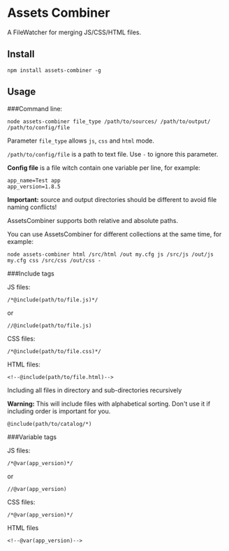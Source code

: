 Assets Combiner
===
A FileWatcher for merging JS/CSS/HTML files.

Install
---
    npm install assets-combiner -g

Usage
---
###Command line:

    node assets-combiner file_type /path/to/sources/ /path/to/output/ /path/to/config/file
    
Parameter `file_type` allows `js`, `css` and `html` mode.

`/path/to/config/file` is a path to text file. Use `-` to ignore this parameter.

**Config file** is a file witch contain one variable per line, for example:

    app_name=Test app
    app_version=1.8.5

**Important:** source and output directories should be different to avoid file naming conflicts!

AssetsCombiner supports both relative and absolute paths.

You can use AssetsCombiner for different collections at the same time, for example:

    node assets-combiner html /src/html /out my.cfg js /src/js /out/js my.cfg css /src/css /out/css -

###Include tags

JS files:

    /*@include(path/to/file.js)*/
    
or

    //@include(path/to/file.js)
    
CSS files:
    
    /*@include(path/to/file.css)*/
    
HTML files:

    <!--@include(path/to/file.html)-->
    
Including all files in directory and sub-directories recursively

**Warning:** This will include files with alphabetical sorting. Don't use it if including order is important for you.

    @include(path/to/catalog/*)
    
###Variable tags

JS files:

    /*@var(app_version)*/
    
or

    //@var(app_version)
    
CSS files:

    /*@var(app_version)*/
    
HTML files

    <!--@var(app_version)-->

